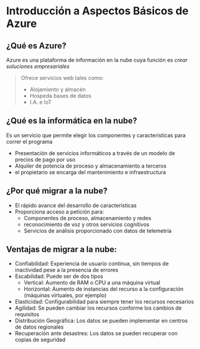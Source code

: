 # Introducción a Aspectos Básicos de Azure

## ¿Qué es Azure?
Azure es una plataforma de información en la nube cuya función es *crear soluciones empresariales*

> Ofrece servicios web tales como:
> - Alojamiento y almacén
> - Hospeda bases de datos
> - I.A. e IoT

## ¿Qué es la informática en la nube?
Es un servicio que permite elegir los componentes y características para correr el programa

- Presentación de servicios informáticos a través de un modelo de precios de pago por uso
- Alquiler de potencia de proceso y almacenamiento a terceros
- el propietario se encarga del mantenimiento e infraestructura

## ¿Por qué migrar a la nube?

- El rápido avance del desarrollo de características
- Proporciona acceso a petición para:
  - Componentes de proceso, almacenamiento y redes
  - reconocimiento de voz y otros servicios cognitivos
  - Servicios de análisis proporcionado con datos de telemetría

## Ventajas de migrar a la nube:

- Confiabilidad: Experiencia de usuario continua, sin tiempos de inactividad pese a la presencia de
  errores
- Escabilidad: Puede ser de dos tipos
  - Vertical: Aumento de RAM o CPU a una máquina virtual
  - Horizontal: Aumento de instancias del recurso a la configuración (máquinas virtuales, por
    ejemplo)
- Elasticidad: Configurabilidad para siempre tener los recursos necesarios
- Agilidad: Se pueden cambiar los recursos conforme los cambios de requisitos
- Distribución Geográfica: Los datos se pueden implementar en centros de datos regionales
- Recuperación ante desastres: Los datos se pueden recuperar con copias de seguridad
